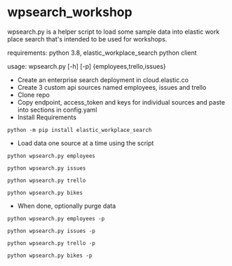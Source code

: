 # wpsearch_workshop

wpsearch.py is a helper script to load some sample data into elastic work place search that's intended to be used for workshops.

requirements: python 3.8, elastic_workplace_search python client

usage: wpsearch.py [-h] [-p] {employees,trello,issues}

- Create an enterprise search deployment in cloud.elastic.co
- Create 3 custom api sources named employees, issues and trello
- Clone repo
- Copy endpoint, access_token and keys for individual sources and paste into sections in config.yaml
- Install Requirements

`python -m pip install elastic_workplace_search`
- Load data one source at a time using the script

`python wpsearch.py employees`


`python wpsearch.py issues`


`python wpsearch.py trello`


`python wpsearch.py bikes`

- When done, optionally purge data

`python wpsearch.py employees -p`


`python wpsearch.py issues -p`


`python wpsearch.py trello -p`


`python wpsearch.py bikes -p`



